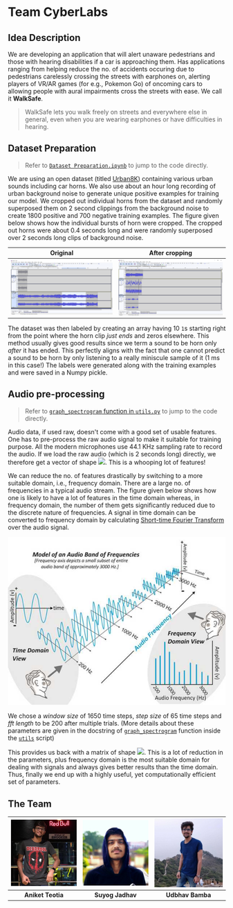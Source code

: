 # Team CyberLabs

## Idea Description
We are developing an application that will alert unaware pedestrians and those with
hearing disabilities if a car is approaching them. Has applications ranging from
helping reduce the no. of accidents occuring due to pedestrians carelessly crossing the streets
with earphones on, alerting players of VR/AR games (for e.g., Pokemon Go) of oncoming
cars to allowing people with aural impairments cross the streets with ease. We call it **WalkSafe**.

> WalkSafe lets you walk freely on streets and everywhere else in general, even when you are wearing earphones or have difficulties in hearing.

## Dataset Preparation
> Refer to [`Dataset Preparation.ipynb`](./Dataset%20Preparation.ipynb) to jump to the code directly.

We are using an open dataset (titled [Urban8K](https://urbansounddataset.weebly.com/urbansound8k.html)) containing various
urban sounds including car horns. We also use about an hour long recording of
urban background noise to generate unique positive examples for training our model.
We cropped out individual horns from the dataset and randomly superposed them
on 2 second clippings from the background noise to create 1800 positive and 700 negative
training examples. The figure given below shows how the individual bursts of horn were cropped. The cropped out horns were about 0.4 seconds long and were randomly superposed over 2 seconds long clips of background noise.

|             Original              |          After cropping          |
| :-------------------------------: | :------------------------------: |
| ![original](./media/original.png) | ![original](./media/cropped.png) |



The dataset was then labeled by creating an array having 10 `1`s starting right
from the point where the horn clip _just ends_ and zeros elsewhere.
This method usually gives good results since we term a sound to be horn only _after_
it has ended. This perfectly aligns with the fact that one cannot predict a sound to be horn by only listening to a really miniscule sample of it (1 ms in this case!)
The labels were generated along with the training examples and were saved in a Numpy pickle.

## Audio pre-processing
> Refer to [`graph_spectrogram` function in `utils.py`](./utils.py#L7) to jump to the code directly.

Audio data, if used raw, doesn't come with a good set of usable features. One has to
pre-process the raw audio signal to make it suitable for training purpose. All the modern microphones use 44.1 KHz sampling rate to record the audio. If we load the raw audio (which is 2 seconds long) directly, we therefore get a vector of shape  <img src="https://latex.codecogs.com/gif.latex?[882000%20*%201]" />. This is a whooping lot of features!

We can reduce the no. of features drastically by switching to a more suitable domain, i.e., frequency domain. There are a large no. of frequencies in a typical audio stream. The figure given below shows how one is likely to have a lot of features in the time domain whereas, in frequency domain, the number of them gets significantly reduced due to the discrete nature of frequencies. A signal in time domain can be converted to frequency domain by calculating [Short-time Fourier Transform](https://en.wikipedia.org/wiki/Short-time_Fourier_transform) over the audio signal.

![Time Domain Vs Frequency Domain](./media/time_vs_frequency_domain.jpg)

We chose a _window size_ of 1650 time steps, _step size_ of 65 time steps and _fft length_ to be 200 after multiple trials.
(More details about these parameters are given in the docstring of [`graph_spectrogram`](./utils.py#L7) function inside the [`utils`](./utils.py) script)

This provides us back with a matrix of shape <img src="https://latex.codecogs.com/gif.latex?[1332%20*%20101]" />.
This is a lot of reduction in the parameters, plus frequency domain is the most suitable domain
for dealing with signals and always gives better results than the time domain. Thus,
finally we end up with a highly useful, yet computationally efficient set of parameters.

## The Team

| ![Aniket](./media/Aniket.jpg) | ![Suyog](./media/Suyog.jpg) | ![Udbhav](./media/Udbhav.jpg) |
| :---------------------------: | :-------------------------: | :---------------------------: |
|       **Aniket Teotia**       |      **Suyog Jadhav**       |       **Udbhav Bamba**        |